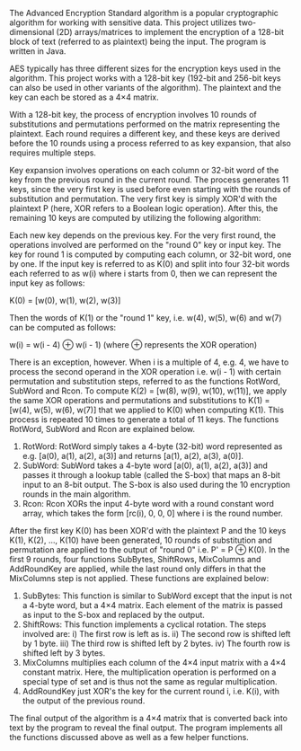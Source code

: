 The Advanced Encryption Standard algorithm is a popular cryptographic algorithm for working with sensitive data. This project utilizes two-dimensional (2D) arrays/matrices to implement the encryption of a 128-bit 
block of text (referred to as plaintext) being the input. The program is written in Java.

AES typically has three different sizes for the encryption keys used in the algorithm. This project works with a 128-bit key (192-bit and 256-bit keys can also be used in other variants of the algorithm). The 
plaintext and the key can each be stored as a 4×4 matrix.

With a 128-bit key, the process of encryption involves 10 rounds of substitutions and permutations performed on the matrix representing the plaintext. Each round requires a different key, and these keys are 
derived before the 10 rounds using a process referred to as key expansion, that also requires multiple steps. 

Key expansion involves operations on each column or 32-bit word of the key from the previous round in the current round. The process generates 11 keys, since the very first key is used before even starting with the 
rounds of substitution and permutation. The very first key is simply XOR'd with the plaintext P (here, XOR refers to a Boolean logic operation). After this, the remaining 10 keys are computed by utilizing the
following algorithm:

Each new key depends on the previous key. For the very first round, the operations involved are performed on the "round 0" key or input key. The key for round 1 is computed by computing each column, or 32-bit word,
one by one. If the input key is referred to as K(0) and split into four 32-bit words each referred to as w(i) where i starts from 0, then we can represent the input key as follows:

K(0) = [w(0), w(1), w(2), w(3)]

Then the words of K(1) or the "round 1" key, i.e. w(4), w(5), w(6) and w(7) can be computed as follows:

w(i) = w(i - 4) ⊕ w(i - 1) (where ⊕ represents the XOR operation)

There is an exception, however. When i is a multiple of 4, e.g. 4, we have to process the second operand in the XOR operation i.e. w(i - 1) with certain permutation and substitution steps, referred to as the 
functions RotWord, SubWord and Rcon. To compute K(2) = [w(8), w(9), w(10), w(11)], we apply the same XOR operations and permutations and substitutions to K(1) = [w(4), w(5), w(6), w(7)] that we applied to K(0)
when computing K(1). This process is repeated 10 times to generate a total of 11 keys. The functions RotWord, SubWord and Rcon are explained below.

1) RotWord:
   RotWord simply takes a 4-byte (32-bit) word represented as e.g. [a(0), a(1), a(2), a(3)] and returns [a(1), a(2), a(3), a(0)].
2) SubWord:
   SubWord takes a 4-byte word [a(0), a(1), a(2), a(3)] and passes it through a lookup table (called the S-box) that maps an 8-bit input to an 8-bit output. The S-box is also used during the 10 encryption rounds
   in the main algorithm.
3) Rcon:
   Rcon XORs the input 4-byte word with a round constant word array, which takes the form [rc(i), 0, 0, 0] where i is the round number.

After the first key K(0) has been XOR'd with the plaintext P and the 10 keys K(1), K(2), ..., K(10) have been generated, 10 rounds of substitution and permutation are applied to the output of "round 0" i.e. 
P' = P ⊕ K(0). In the first 9 rounds, four functions SubBytes, ShiftRows, MixColumns and AddRoundKey are applied, while the last round only differs in that the MixColumns step is not applied. These functions
are explained below:

1) SubBytes:
   This function is similar to SubWord except that the input is not a 4-byte word, but a 4×4 matrix. Each element of the matrix is passed as input to the S-box and replaced by the output.
2) ShiftRows:
   This function implements a cyclical rotation. The steps involved are:
   i) The first row is left as is.
   ii) The second row is shifted left by 1 byte.
   iii) The third row is shifted left by 2 bytes.
   iv) The fourth row is shifted left by 3 bytes.
3) MixColumns multiplies each column of the 4×4 input matrix with a 4×4 constant matrix. Here, the multiplication operation is performed on a special type of set and is thus not the same as regular multiplication.
4) AddRoundKey just XOR's the key for the current round i, i.e. K(i), with the output of the previous round.

The final output of the algorithm is a 4×4 matrix that is converted back into text by the program to reveal the final output. The program implements all the functions discussed above as well as a few helper 
functions. 
